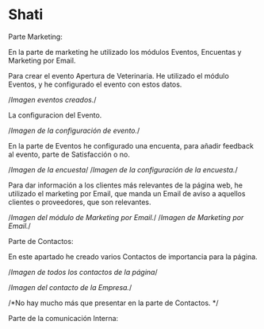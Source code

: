 # Shati

Parte Marketing:

En la parte de marketing he utilizado los módulos Eventos, Encuentas y Marketing por Email.

Para crear el evento Apertura de Veterinaria. He utilizado el módulo Eventos, y he configurado el evento con estos datos.

/*Imagen eventos creados.*/


La configuracion del Evento.

/*Imagen de la configuración de evento.*/

En la parte de Eventos he configurado una encuenta, para añadir feedback al evento, parte de Satisfacción o no.

/*Imagen de la encuesta*/
/*Imagen de la configuración de la encuesta.*/

Para dar información a los clientes más relevantes de la página web, he utilizado el marketing por Email, que manda un Email de aviso a aquellos clientes o proveedores, que son relevantes.

/*Imagen del módulo de Marketing por Email.*/
/*Imagen de Marketing por Email.*/


Parte de Contactos:

En este apartado he creado varios Contactos de importancia para la página.

/*Imagen de todos los contactos de la página*/

/*Imagen del contacto de la Empresa.*/

/*No hay mucho más que presentar en la parte de Contactos. */

Parte de la comunicación Interna:






